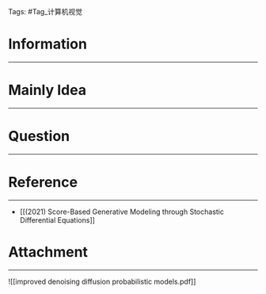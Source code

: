 Tags: #Tag_计算机视觉 
# Information
---


# Mainly Idea
---


# Question
---


# Reference
---
- [[(2021) Score-Based Generative Modeling through Stochastic Differential Equations]]

# Attachment
---
![[improved denoising diffusion probabilistic models.pdf]]